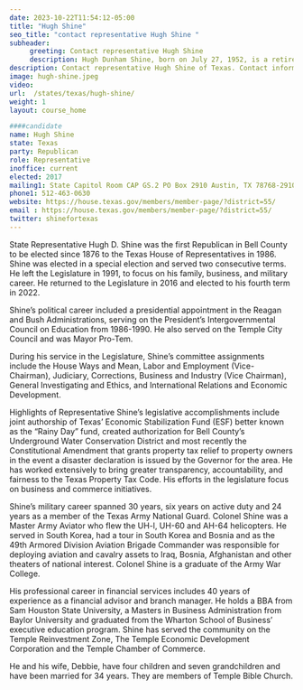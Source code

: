 ```yaml
---
date: 2023-10-22T11:54:12-05:00
title: "Hugh Shine"
seo_title: "contact representative Hugh Shine "
subheader:
     greeting: Contact representative Hugh Shine
     description: Hugh Dunham Shine, born on July 27, 1952, is a retired United States Army Colonel, financial advisor, and accomplished politician. As a dedicated member of the Republican Party, he currently serves in the Texas House of Representatives, representing the 55th District.
description: Contact representative Hugh Shine of Texas. Contact information for Hugh Shine includes email address, phone number, and mailing address.
image: hugh-shine.jpeg
video:
url:  /states/texas/hugh-shine/
weight: 1
layout: course_home

####candidate
name: Hugh Shine
state: Texas
party: Republican
role: Representative
inoffice: current
elected: 2017
mailing1: State Capitol Room CAP GS.2 PO Box 2910 Austin, TX 78768-2910
phone1: 512-463-0630
website: https://house.texas.gov/members/member-page/?district=55/
email : https://house.texas.gov/members/member-page/?district=55/
twitter: shinefortexas
---
```


State Representative Hugh D. Shine was the first Republican in Bell County to be elected since 1876 to the Texas House of Representatives in 1986. Shine was elected in a special election and served two consecutive terms. He left the Legislature in 1991, to focus on his family, business, and military career. He returned to the Legislature in 2016 and elected to his fourth term in 2022.

Shine’s political career included a presidential appointment in the Reagan and Bush Administrations, serving on the President’s Intergovernmental Council on Education from 1986-1990. He also served on the Temple City Council and was Mayor Pro-Tem.

During his service in the Legislature, Shine’s committee assignments include the House Ways and Mean, Labor and Employment (Vice-Chairman), Judiciary, Corrections, Business and Industry (Vice Chairman), General Investigating and Ethics, and International Relations and Economic Development.

Highlights of Representative Shine’s legislative accomplishments include joint authorship of Texas’ Economic Stabilization Fund (ESF) better known as the “Rainy Day” fund, created authorization for Bell County’s Underground Water Conservation District and most recently the Constitutional Amendment that grants property tax relief to property owners in the event a disaster declaration is issued by the Governor for the area. He has worked extensively to bring greater transparency, accountability, and fairness to the Texas Property Tax Code. His efforts in the legislature focus on business and commerce initiatives.

Shine’s military career spanned 30 years, six years on active duty and 24 years as a member of the Texas Army National Guard. Colonel Shine was a Master Army Aviator who flew the UH-l, UH-60 and AH-64 helicopters. He served in South Korea, had a tour in South Korea and Bosnia and as the 49th Armored Division Aviation Brigade Commander was responsible for deploying aviation and cavalry assets to Iraq, Bosnia, Afghanistan and other theaters of national interest. Colonel Shine is a graduate of the Army War College.

His professional career in financial services includes 40 years of experience as a financial advisor and branch manager. He holds a BBA from Sam Houston State University, a Masters in Business Administration from Baylor University and graduated from the Wharton School of Business’ executive education program. Shine has served the community on the Temple Reinvestment Zone, The Temple Economic Development Corporation and the Temple Chamber of Commerce.

He and his wife, Debbie, have four children and seven grandchildren and have been married for 34 years. They are members of Temple Bible Church.
